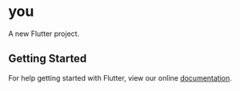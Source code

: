 # you

A new Flutter project.

## Getting Started

For help getting started with Flutter, view our online
[documentation](https://flutter.io/).
